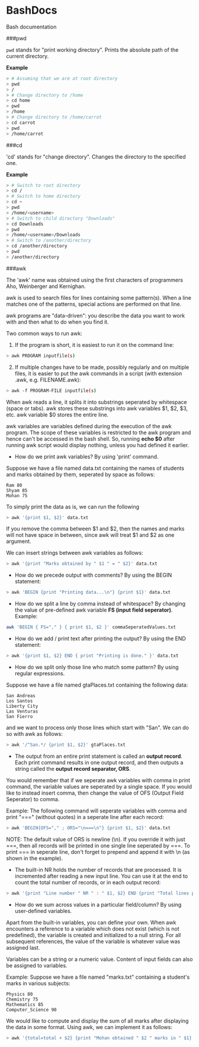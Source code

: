 # BashDocs
Bash documentation

###pwd

`pwd` stands for "print working directory". Prints the absolute path of the current directory. 

__Example__

```bash
> # Assuming that we are at root directory
> pwd
> /
> # Change directory to /home
> cd home
> pwd
> /home
> # Change directory to /home/carrot
> cd carrot
> pwd
> /home/carrot
```

###cd

'cd' stands for "change directory". Changes the directory to the specified one.

__Example__

```bash
> # Switch to root directory
> cd /
> # Switch to home directory
> cd ~
> pwd
> /home/<username>
> # Switch to child directory "Downloads"
> cd Downloads
> pwd
> /home/<username>/Downloads
> # Switch to /another/directory
> cd /another/directory
> pwd
> /another/directory
```

###awk

The 'awk' name was obtained using the first characters of programmers Aho, Weinberger and Kernighan. 

awk is used to search files for lines containing some pattern(s). When a line matches one of the patterns, special actions are performed on that line.

awk programs are "data-driven": you describe the data you want to work with and then what to do when you find it.

Two common ways to run awk:

1. If the program is short, it is easiest to run it on the command line:

```bash
> awk PROGRAM inputfile(s)
```

2. If multiple changes have to be made, possibly regularly and on multiple files, it is easier to put the awk commands in a script (with extension .awk, e.g. FILENAME.awk):

```bash
> awk -f PROGRAM-FILE inputfile(s)
```

When awk reads a line, it splits it into substrings seperated by whitespace (space or tabs). awk stores these substrings into awk variables $1, $2, $3, etc. awk variable $0 stores the entire line.

awk variables are variables defined during the execution of the awk program. The scope of these variables is restricted to the awk program and hence can't be accessed in the bash shell. So, running **echo $0** after running awk script would display nothing, unless you had defined it earlier.

* How do we print awk variables? By using 'print' command.

Suppose we have a file named data.txt containing the names of students and marks obtained by them, seperated by space as follows:

```
Ram 80
Shyam 85
Mohan 75
```

To simply print the data as is, we can run the following

```bash
> awk '{print $1, $2}' data.txt
```

If you remove the comma between $1 and $2, then the names and marks will not have space in between, since awk will treat $1 and $2 as one argument.

We can insert strings between awk variables as follows:

```bash
> awk '{print "Marks obtained by " $1 " = " $2}' data.txt
```

* How do we precede output with comments? By using the BEGIN statement:

```bash
> awk 'BEGIN {print "Printing data...\n"} {print $1}' data.txt
```

* How do we split a line by comma instead of whitespace? By changing the value of pre-defined awk variable **FS (input field seperator)**. Example:

```bash
awk 'BEGIN { FS="," } { print $1, $2 }' commaSeperatedValues.txt
```

* How do we add / print text after printing the output? By using the END statement:

```bash
> awk '{print $1, $2} END { print "Printing is done." }' data.txt
```

* How do we split only those line who match some pattern? By using regular expressions.

Suppose we have a file named gtaPlaces.txt containing the following data:

```
San Andreas
Los Santos
Liberty City
Las Venturas
San Fierro
```

and we want to process only those lines which start with "San". We can do so with awk as follows:

```bash
> awk '/^San.*/ {print $1, $2}' gtaPlaces.txt
```

* The output from an entire print statement is called an **output record**. Each print command results in one output record, and then outputs a string called the **output record separator, ORS**. 

You would remember that if we seperate awk variables with comma in print command, the variable values are seperated by a single space. If you would like to instead insert comma, then change the value of OFS (Output Field Seperator) to comma.

Example: The following command will seperate variables with comma and print "===" (without quotes) in a seperate line after each record:

```bash
> awk 'BEGIN{OFS="," ; ORS="\n===\n"} {print $1, $2}' data.txt
```

NOTE: The default value of ORS is newline (\n). If you override it with just ===, then all records will be printed in one single line seperated by ===. To print === in seperate line, don't forget to prepend and append it with \n (as shown in the example).

* The built-in NR holds the number of records that are processed. It is incremented after reading a new input line. You can use it at the end to count the total number of records, or in each output record:

```bash
> awk '{print "Line number " NR " : " $1, $2} END {print "Total lines processed: " NR}' gtaPlaces.txt
```

* How do we sum across values in a particular field/column? By using user-defined variables.

Apart from the built-in variables, you can define your own. When awk encounters a reference to a variable
which does not exist (which is not predefined), the variable is created and initialized to a null string. For all subsequent references, the value of the variable is whatever value was assigned last. 

Variables can be a string or a numeric value. Content of input fields can also be assigned to variables.

Example: Suppose we have a file named "marks.txt" containing a student's marks in various subjects:

```
Physics 80
Chemistry 75
Mathematics 85
Computer_Science 90
```

We would like to compute and display the sum of all marks after displaying the data in some format. Using awk, we can implement it as follows:

```bash
> awk '{total=total + $2} {print "Mohan obtained " $2 " marks in " $1} END {print "Total marks obtained " total}' marks.txt
```

